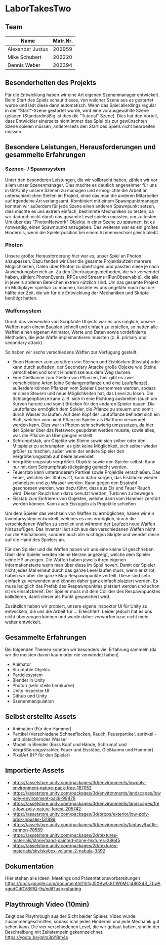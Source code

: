 # LaborTakesTwo

## Team
|Name            | Matr.Nr.|
|----------------|---------|
|Alexander Justus|  202959 |
|Mike Schubert   |  202220 |
|Dennis Weber    |  202394 |

## Besonderheiten des Projekts

Für die Entwicklung haben wir eine Art eigenen Szenenmanager entwickelt. Beim Start des Spiels schaut dieses, von welcher Szene aus es gestartet wurde und lädt diese dann automatisch. Wenn das Spiel allerdings regulär in der "Start"-Szene gestartet wurde, wird eine vorausgewählte Szene geladen (Standardmäßig ist dies die "Tutorial" Szene). Dies hat den Vorteil, dass Entwickler einerseits nicht immer das Spiel bis zur gewünschten Szene spielen müssen, andererseits den Start des Spiels nicht bearbeiten müssen. 

## Besondere Leistungen, Herausforderungen und gesammelte Erfahrungen


### Szenen- / Spawnsystem

Unter den besonderen Leistungen, die wir vollbracht haben, zählen wir vor allem unser Szenenmanager. Dies machte
es deutlich angenehmer für uns in Git/Unity unsere Szenen zu managen und ermöglichte die Arbeit an unterschiedlichen
Stellen im Projekt, ohne das man die anderen Mitarbeiter auf irgendeine Art verlangsamt. Kombiniert mit einem 
Spawnpunktmanager konnten wir außerdem für jede Szene einen anderen Spawnpunkt setzen, dies machte es uns extrem
einfach, bestimmte Mechaniken zu testen, da wir dadurch nicht durch das gesamte Level spielen mussten, um zu testen.
Um über das "PhotonNetwork" Objekte in einer Szene zu spawnen, ist es notwendig, einen Spawnpunkt anzugeben. 
Des weiteren war es ein großes Hindernis, wenn die Spielerposition bei einem Szenenwechsel gleich bleibt.

### Photon

Unsere größte Herausforderung hier war es, unser Spiel an Photon anzupassen. Dazu fanden wir über die gesamte
Projektlaufzeit mehrere Möglichkeiten, Daten über Photon zu übertragen und passten diese je nach Anwendungsbereich
an. Zu den Übertragungsmethoden, die wir verwendet haben, zählen: PhotonEvents, RPCs und Streams (IPunObservable), die alle in jeweils
anderen Bereichen extrem nützlich sind. Um das gesamte Projekt im Multiplayer spielbar zu machen, kostete es uns
ungefähr noch mal die hälfte der Zeit, die wir für die Entwicklung der Mechaniken und Skripte benötigt hatten.

### Waffensystem

Durch das verwenden von Scriptable Objects war es uns möglich, unsere Waffen nach einem Bauplan schnell und einfach
zu erstellen, so hatten alle Waffen einen eigenen Animator, Werte und Daten sowie vordefinierte Methoden, die jede
Waffe implementieren mussten (z. B. primary und secondary attack).

So haben wir sechs verschiedene Waffen zur Verfügung
gestellt.
- Einen Hammer zum zerstören von Steinen und Eisblöcken (Eisstab) oder kann durch aufladen, der Secondary Attacke
  große Objekte wie Steine verschieben und somit Hindernisse aus dem Weg räumen.
- Eine Gießkanne zum Gießen von Pflanzen, hier gibt es zwei verschiedene Arten (eine Schlangenpflanze und eine Laufpflanze),
  außerdem können Pflanzen vom Spieler übernommen werden, sodass er diese Steuern und neue Möglichkeiten hat, das Level zu lösen.
  Die Schlangenpflanze kann z. B. sich in eine Richtung ausbreiten (auch um Kurven herum) und somit Brücken für den anderen Spieler
  bauen. Die Laufpflanze ermöglich dem Spieler, die Pflanze zu steuern und somit durch Wasser zu laufen. Auf dem Kopf der Laufpflanze
  befindet sich ein Blatt, welcher vom nicht Pflanzen Spieler als Plattform verwendet werden kann. Dies war in Photon sehr schwierig
  umzusetzen, da hier der Spieler über das Netzwerk geupdatet werden musste, sowie alles, was die Pflanze an Übergängen erstellt.
- Schrumpfstab, um Objekte wie Steine sowie sich selber oder den Mitspieler zu schrumpfen, es gibt keine Möglichkeit, sich selber
  wieder größer zu machen, außer wenn der andere Spieler den Vergrößerungsstab auf beide anwendet.
- Vergrößerungsstab vergrößert Objekte sowie den Spieler selbst. Kann nur mit dem Schrumpfstab rückgängig gemacht werden.
- Feuerstab kann unteranderem Partikel sowie Projektile verschießen. Das Feuer, welches der Stab wirft, kann dafür
  sorgen, das Eisblöcke wieder schmelzen und zu Wasser werden. Kann gegen den Eisstrahl geschossen werden, was dazu führt, dass aus
  Eis und Feuer Rauch wird. Dieser Rauch kann dazu benutzt werden, Turbinen zu bewegen.
- Eisstab zum Einfrieren von Objekten, welche dann vom Hammer zerstört werden können. Kann auch Eiskugeln als Projektile schießen

Um dem Spieler das wechseln von Waffen zu ermöglichen, haben wir ein Inventarsystem entwickelt, welches es uns ermöglich, durch die
verschiedenen Waffen zu scrollen und während der Laufzeit neue Waffen hinzuzufügen. Das Inventar lädt sich aus den verschiedenen
Waffen nicht nur die Animationen, sondern auch alle wichtigen Skripte und wendet diese auf die Hand des Spielers an.

Für den Spieler und die Waffen haben wir uns eine kleine UI geschrieben. Über dem Spieler werden kleine Herzen angezeigt, welche
dem Spieler seine HP anzeigen. Die Waffen haben jeweils ihren eigenen Informationstexte wenn man über diese im Spiel hovert.
Damit der Spieler nicht jedes Mal erneut durch das ganze Level laufen muss, wenn er stirbt, haben wir über die ganze Map Respawnpunkte
verteilt. Diese sind sehr einfach zu verwenden und können daher ganz einfach platziert werden. Es muss lediglich das Prefab des
Respawnpunktes platziert werden und schon ist es einsatzbereit. Der Spieler muss mit dem Collider des Respawnpunktes kollidieren,
damit dieser als Punkt gespeichert wird.

Zusätzlich haben wir probiert, unsere eigene Inspektor UI für Unity zu entwickeln, die uns die Arbeit für ...
Erleichtert. Leider jedoch hat es uns nicht überzeugen können und wurde daher verworfen bzw. nicht mehr weiter
entwickelt.

## Gesammelte Erfahrungen

Bei folgenden Themen konnten wir besonders viel Erfahrung sammeln (da wir die meisten davon kaum oder nie verwendet haben)
- Animator
- Scriptable Objekts
- Particlesystem
- Blender in Unity
- Photon (sehr steile Lernkurve)
- Unity Inspector UI
- Github und Unity
- Szenenmanipulation

## Selbst erstellte Assets

- Animation (Für den Hammer) 
- Partikel (Verschiedene Schneeflocken, Rauch, Feuerpartikel, sprinkel -und plätscherndes Wasser
- Modell in Blender (Boss Kopf und Hände, Schrumpf und Vergrößerungsstrahler, Feuer und Eisstäbe,
  Gießkanne und Hammer)
- PixelArt (HP für den Spieler)

## Importierte Assets

- https://assetstore.unity.com/packages/3d/environments/lowpoly-environment-nature-pack-free-187052
- https://assetstore.unity.com/packages/3d/environments/landscapes/lowpoly-environment-pack-99479
- https://assetstore.unity.com/packages/3d/environments/landscapes/free-low-poly-nature-forest-205742
- https://assetstore.unity.com/packages/3d/props/exterior/low-poly-brick-houses-131899
- https://assetstore.unity.com/packages/3d/environments/fantasy/battle-cannon-70589
- https://assetstore.unity.com/packages/2d/textures-materials/stone/hand-painted-stone-textures-28645
- https://assetstore.unity.com/packages/2d/textures-materials/sky/skybox-volume-2-nebula-3392

## Dokumentation

Hier stehen alle Ideen, Meetings und Präsentationsvorbereitungen
https://docs.google.com/document/d/1hfgJ5XBw0JGtW6MCj486S43_ZLwAsgodCdGVBiRQ-9s/edit?usp=sharing

## Playthrough Video (10min) 

Zeigt das Playthrough aus der Sicht beider Spieler. Video wurde zusammengeschnitten, sodass man jedes
Hindernis und jede Mechanik gut sehen kann. Die vier verschiedenen Level, die wir gebaut haben, sind in der
Beschreibung mit Zeitstempeln gekennzeichnet.
https://youtu.be/gnrs3pYBm4s
